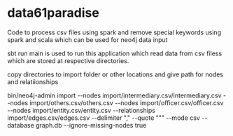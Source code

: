 # data61paradise

Code to process csv files using spark and remove special keywords using spark and scala which can be used for neo4j data input

sbt run main is used to run this application which read data from csv filess which are stored at respective directories.


copy directories to import folder or other locations and give path for nodes and relatiionships

bin/neo4j-admin import  --nodes import/intermediary.csv/intermediary.csv --nodes import/others.csv/others.csv --nodes import/officer.csv/officer.csv --nodes import/entity.csv/entity.csv --relationships import/edges.csv/edges.csv --delimiter "," --quote "\"" --mode csv --database graph.db --ignore-missing-nodes true

